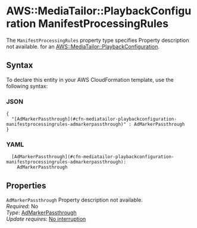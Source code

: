 # AWS::MediaTailor::PlaybackConfiguration ManifestProcessingRules<a name="aws-properties-mediatailor-playbackconfiguration-manifestprocessingrules"></a>

<a name="aws-properties-mediatailor-playbackconfiguration-manifestprocessingrules-description"></a>The `ManifestProcessingRules` property type specifies Property description not available\. for an [AWS::MediaTailor::PlaybackConfiguration](aws-resource-mediatailor-playbackconfiguration.md)\.

## Syntax<a name="aws-properties-mediatailor-playbackconfiguration-manifestprocessingrules-syntax"></a>

To declare this entity in your AWS CloudFormation template, use the following syntax:

### JSON<a name="aws-properties-mediatailor-playbackconfiguration-manifestprocessingrules-syntax.json"></a>

```
{
  "[AdMarkerPassthrough](#cfn-mediatailor-playbackconfiguration-manifestprocessingrules-admarkerpassthrough)" : AdMarkerPassthrough
}
```

### YAML<a name="aws-properties-mediatailor-playbackconfiguration-manifestprocessingrules-syntax.yaml"></a>

```
  [AdMarkerPassthrough](#cfn-mediatailor-playbackconfiguration-manifestprocessingrules-admarkerpassthrough): 
    AdMarkerPassthrough
```

## Properties<a name="aws-properties-mediatailor-playbackconfiguration-manifestprocessingrules-properties"></a>

`AdMarkerPassthrough`  <a name="cfn-mediatailor-playbackconfiguration-manifestprocessingrules-admarkerpassthrough"></a>
Property description not available\.  
*Required*: No  
*Type*: [AdMarkerPassthrough](aws-properties-mediatailor-playbackconfiguration-admarkerpassthrough.md)  
*Update requires*: [No interruption](https://docs.aws.amazon.com/AWSCloudFormation/latest/UserGuide/using-cfn-updating-stacks-update-behaviors.html#update-no-interrupt)